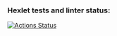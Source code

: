 ### Hexlet tests and linter status:
[![Actions Status](https://github.com/SarTolik/frontend-project-lvl1/workflows/hexlet-check/badge.svg)](https://github.com/SarTolik/frontend-project-lvl1/actions)